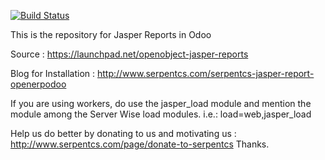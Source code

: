 [![Build Status](https://travis-ci.org/JayVora-SerpentCS/Jasperreports_odoo.svg?branch=10.0)](https://travis-ci.org/JayVora-SerpentCS/Jasperreports_odoo)

This is the repository for Jasper Reports in Odoo

Source : https://launchpad.net/openobject-jasper-reports

Blog for Installation : http://www.serpentcs.com/serpentcs-jasper-report-openerpodoo

If you are using workers, do use the jasper_load module and mention the module among the Server Wise load modules.
i.e.: load=web,jasper_load

Help us do better by donating to us and motivating us : http://www.serpentcs.com/page/donate-to-serpentcs
Thanks.
